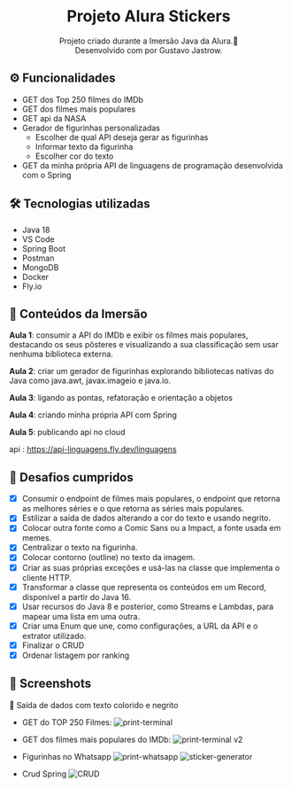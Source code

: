 
<div align="center">
  <h1>Projeto Alura Stickers</h1>
  <p>Projeto criado durante a Imersão Java da Alura.🤿 <br>
  Desenvolvido com por Gustavo Jastrow.</p>
</div>


## ⚙ Funcionalidades
- GET dos Top 250 filmes do IMDb
- GET dos filmes mais populares
- GET api da NASA
- Gerador de figurinhas personalizadas
  - Escolher de qual API deseja gerar as figurinhas
  - Informar texto da figurinha
  - Escolher cor do texto
- GET da minha própria API de linguagens de programação desenvolvida com o Spring

## 🛠️ Tecnologias utilizadas
- Java 18
- VS Code
- Spring Boot
- Postman
- MongoDB
- Docker
- Fly.io

## 📒 Conteúdos da Imersão
**Aula 1**: consumir a API do IMDb e exibir os filmes mais populares, destacando os seus pôsteres e visualizando a sua classificação sem usar nenhuma biblioteca externa.

**Aula 2**: criar um gerador de figurinhas explorando bibliotecas nativas do Java como java.awt, javax.imageio e java.io.

**Aula 3**: ligando as pontas, refatoração e orientação a objetos

**Aula 4**: criando minha própria API com Spring

**Aula 5**: publicando api no cloud

api : https://api-linguagens.fly.dev/linguagens

## 🎯 Desafios cumpridos
 - [X] Consumir o endpoint de filmes mais populares, o endpoint que retorna as melhores séries e o que retorna as séries mais populares.
 - [X] Estilizar a saída de dados alterando a cor do texto e usando negrito.
 - [X] Colocar outra fonte como a Comic Sans ou a Impact, a fonte usada em memes.
 - [X] Centralizar o texto na figurinha.
 - [X] Colocar contorno (outline) no texto da imagem.
 - [X] Criar as suas próprias exceções e usá-las na classe que implementa o cliente HTTP.
 - [X] Transformar a classe que representa os conteúdos em um Record, disponível a partir do Java 16.
 - [X] Usar recursos do Java 8 e posterior, como Streams e Lambdas, para mapear uma lista em uma outra.
 - [X] Criar uma Enum que une, como configurações, a URL da API e o extrator utilizado.
 - [X] Finalizar o CRUD
 - [X] Ordenar listagem por ranking
 
## 📸 Screenshots
📌 Saída de dados com texto colorido e negrito

- GET do TOP 250 Filmes:
![print-terminal](https://user-images.githubusercontent.com/81244208/228251830-ce989111-dceb-4bd5-9119-2efbe8e3534f.JPG)

- GET dos filmes mais populares do IMDb:
![print-terminal v2](https://user-images.githubusercontent.com/81244208/228258701-dff42139-6000-4119-94fd-6af44f95742d.JPG)

- Figurinhas no Whatsapp
![print-whatsapp](https://user-images.githubusercontent.com/81244208/229259719-122fed6c-75fa-4d9b-bb77-d878f48a6179.JPG)
![sticker-generator](https://user-images.githubusercontent.com/81244208/229504445-c56afe34-dd58-46c7-8655-e3ac05baa48b.JPG)

- Crud Spring
![CRUD](https://user-images.githubusercontent.com/81244208/229504500-b4452c31-bead-4fbc-91cc-939a9a9ae3fa.JPG)
